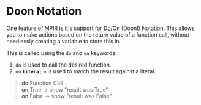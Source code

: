 
# Doon Notation
One feature of MPIR is it's support for Do/On (Doon!) Notation. This allows you to make actions based on the return value of a function call, without needlessly creating a variable to store this in.

This is called using the `do` and `on` keywords.
1. `do` is used to call the desired function.
2. `on` **`literal`** `→` is used to match the result against a literal.

>    **do** Function Call<br>
     **on** True → show "result was True"<br>
     **on** False → show "result was False"